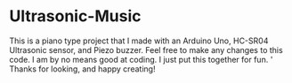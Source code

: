# Ultrasonic-Music
This is a piano type project that I made with an Arduino Uno, HC-SR04 Ultrasonic sensor, and Piezo buzzer.
Feel free to make any changes to this code.
I am by no means good at coding. I just put this together for fun. '
Thanks for looking, and happy creating!

